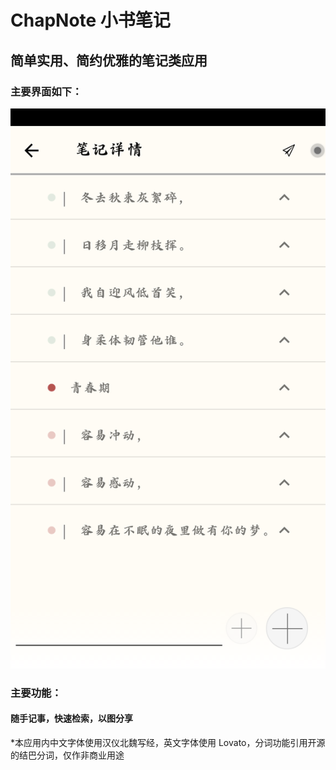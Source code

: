 # ChapNote 小书笔记
## 简单实用、简约优雅的笔记类应用
### 主要界面如下：
![test](assets/markdown-img-paste-20190521222746713.png)
### 主要功能：
#### 随手记事，快速检索，以图分享

*本应用内中文字体使用汉仪北魏写经，英文字体使用 Lovato，分词功能引用开源的结巴分词，仅作非商业用途
